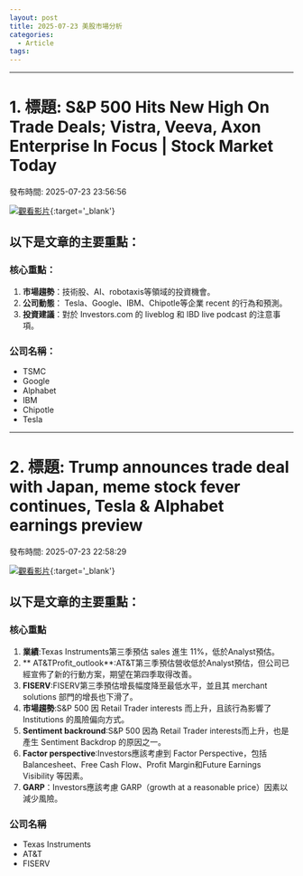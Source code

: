 ```yaml
---
layout: post
title: 2025-07-23 美股市場分析
categories:
  - Article
tags:
---
```


---
# 1. 標題: S&P 500 Hits New High On Trade Deals; Vistra, Veeva, Axon Enterprise In Focus | Stock Market Today
發布時間: 2025-07-23 23:56:56

 [![觀看影片](https://i.ytimg.com/vi/womL-dAWs9s/sddefault.jpg)](https://www.youtube.com/watch?v=womL-dAWs9s){:target='_blank'}

## 以下是文章的主要重點：

### 核心重點：

1. **市場趨勢**：技術股、AI、robotaxis等領域的投資機會。
2. **公司動態**： Tesla、Google、IBM、Chipotle等企業 recent 的行為和預測。
3. **投資建議**：對於 Investors.com 的 liveblog 和 IBD live podcast 的注意事項。

### 公司名稱：

* TSMC
* Google
* Alphabet
* IBM
* Chipotle
* Tesla

---
# 2. 標題: Trump announces trade deal with Japan, meme stock fever continues, Tesla & Alphabet earnings preview
發布時間: 2025-07-23 22:58:29

 [![觀看影片](https://i.ytimg.com/vi/Eeapj4ZxFD4/sddefault.jpg)](https://www.youtube.com/watch?v=Eeapj4ZxFD4){:target='_blank'}

## 以下是文章的主要重點：

### **核心重點**

1.  **業績**:Texas Instruments第三季預估 sales 進生 11%，低於Analyst預估。
2.  ** AT\&TProfit_outlook**:AT\&T第三季預估營收低於Analyst預估，但公司已經宣佈了新的行動方案，期望在第四季取得改善。
3.  **FISERV**:FISERV第三季預估增長幅度降至最低水平，並且其 merchant solutions 部門的增長也下滑了。
4.  **市場趨勢**:S\&P 500 因 Retail Trader interests 而上升，且該行為影響了 Institutions 的風險偏向方式。
5.  **Sentiment backround**:S\&P 500 因為 Retail Trader interests而上升，也是產生 Sentiment Backdrop 的原因之一。
6.  **Factor perspective**:Investors應該考慮到 Factor Perspective，包括 Balancesheet、Free Cash Flow、Profit Margin和Future Earnings Visibility 等因素。
7.  **GARP**：Investors應該考慮 GARP（growth at a reasonable price）因素以減少風險。

### **公司名稱**

*   Texas Instruments
*   AT\&T
*   FISERV

